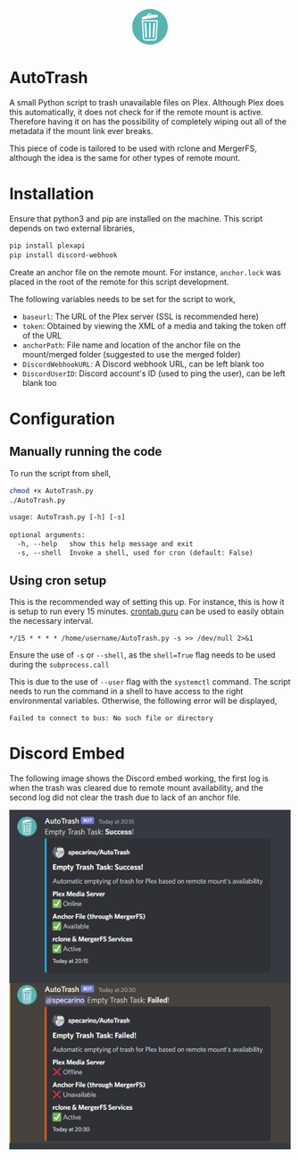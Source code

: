 <p align="center">
  <img width="64" height="64" src="https://github.com/specarino/AutoTrash/blob/main/assets/AutoTrash-128px.png?raw=True">
</p>

# AutoTrash
A small Python script to trash unavailable files on Plex. Although Plex does this automatically, it does not check for if the remote mount is active. Therefore having it on has the possibility of completely wiping out all of the metadata if the mount link ever breaks.

This piece of code is tailored to be used with rclone and MergerFS, although the idea is the same for other types of remote mount.

# Installation
Ensure that python3 and pip are installed on the machine. This script depends on two external libraries,

```bash
pip install plexapi
pip install discord-webhook
```

Create an anchor file on the remote mount. For instance, `anchor.lock` was placed in the root of the remote for this script development.

The following variables needs to be set for the script to work,
- `baseurl`: The URL of the Plex server (SSL is recommended here)
- `token`: Obtained by viewing the XML of a media and taking the token off of the URL
- `anchorPath`: File name and location of the anchor file on the mount/merged folder (suggested to use the merged folder)
- `DiscordWebhookURL`: A Discord webhook URL, can be left blank too
- `DiscordUserID`: Discord account's ID (used to ping the user), can be left blank too

# Configuration

## Manually running the code
To run the script from shell,

```bash
chmod +x AutoTrash.py
./AutoTrash.py
```

```
usage: AutoTrash.py [-h] [-s]

optional arguments:
  -h, --help   show this help message and exit
  -s, --shell  Invoke a shell, used for cron (default: False)
```

## Using cron setup
This is the recommended way of setting this up. For instance, this is how it is setup to run every 15 minutes. [crontab.guru](https://crontab.guru/) can be used to easily obtain the necessary interval.
```
*/15 * * * * /home/username/AutoTrash.py -s >> /dev/null 2>&1
```
Ensure the use of `-s` or `--shell`, as the `shell=True` flag needs to be used during the `subprocess.call`

This is due to the use of `--user` flag with the `systemctl` command. The script needs to run the command in a shell to have access to the right environmental variables. Otherwise, the following error will be displayed,
```
Failed to connect to bus: No such file or directory
```

# Discord Embed

The following image shows the Discord embed working, the first log is when the trash was cleared due to remote mount availability, and the second log did not clear the trash due to lack of an anchor file.

<p align="center">
  <img src="https://github.com/specarino/AutoTrash/blob/main/assets/AutoTrash_Example_V2.jpg?raw=True">
</p>
